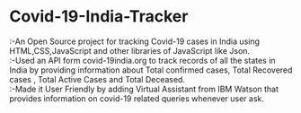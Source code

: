 # Covid-19-India-Tracker

:-An Open Source project for tracking Covid-19 cases in India using HTML,CSS,JavaScript and other libraries of JavaScript like Json.<br />
:-Used an API form covid-19india.org to track records of all the states in India by providing information about Total confirmed cases, Total Recovered cases , Total Active Cases and Total Deceased.<br />
:-Made it User Friendly by adding Virtual Assistant from IBM Watson that provides information on covid-19 related queries whenever user ask.

